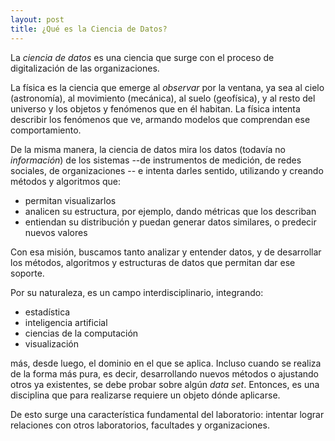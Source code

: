 ```yaml
---
layout: post
title: ¿Qué es la Ciencia de Datos?
---
```


La *ciencia de datos* es una ciencia que surge con el proceso de 
digitalización de las organizaciones.   

La física es la ciencia que emerge al *observar* por la ventana, ya sea
al cielo (astronomía), al movimiento (mecánica), al suelo (geofísica),
y al resto del universo y los objetos y fenómenos que en él habitan. 
La física intenta describir los fenómenos que ve, armando modelos que 
comprendan ese comportamiento.   

De la misma manera, la ciencia de datos mira los datos (todavía no
*información*) de los sistemas --de instrumentos de medición, de redes
sociales, de organizaciones -- e intenta darles sentido, utilizando y creando
métodos y algoritmos que:    
* permitan visualizarlos
* analicen su estructura, por ejemplo, dando métricas que los describan
* entiendan su distribución y puedan generar datos similares, o predecir
nuevos valores   

Con esa misión, buscamos tanto analizar y entender datos, y de desarrollar
los métodos, algoritmos y estructuras de datos que permitan dar ese soporte.

Por su naturaleza, es un campo interdisciplinario, integrando:    
* estadística
* inteligencia artificial
* ciencias de la computación
* visualización    

más, desde luego, el dominio en el que se aplica. Incluso cuando se realiza 
de la forma más pura, es decir, desarrollando nuevos métodos o ajustando 
otros ya existentes, se debe probar sobre algún *data set*. Entonces, es 
una disciplina que para realizarse requiere un objeto dónde aplicarse.   

De esto surge una característica fundamental del laboratorio: intentar
lograr relaciones con otros laboratorios, facultades y organizaciones.
